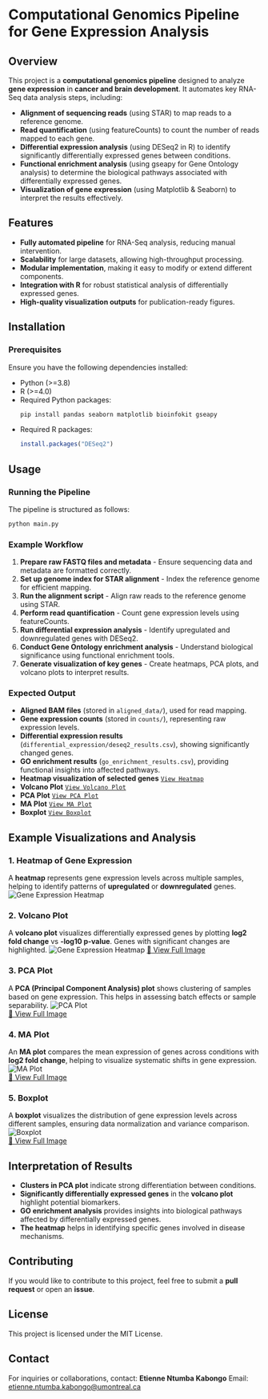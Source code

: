 # Computational Genomics Pipeline for Gene Expression Analysis

## Overview
This project is a **computational genomics pipeline** designed to analyze **gene expression** in **cancer and brain development**. It automates key RNA-Seq data analysis steps, including:
- **Alignment of sequencing reads** (using STAR) to map reads to a reference genome.
- **Read quantification** (using featureCounts) to count the number of reads mapped to each gene.
- **Differential expression analysis** (using DESeq2 in R) to identify significantly differentially expressed genes between conditions.
- **Functional enrichment analysis** (using gseapy for Gene Ontology analysis) to determine the biological pathways associated with differentially expressed genes.
- **Visualization of gene expression** (using Matplotlib & Seaborn) to interpret the results effectively.

## Features
- **Fully automated pipeline** for RNA-Seq analysis, reducing manual intervention.
- **Scalability** for large datasets, allowing high-throughput processing.
- **Modular implementation**, making it easy to modify or extend different components.
- **Integration with R** for robust statistical analysis of differentially expressed genes.
- **High-quality visualization outputs** for publication-ready figures.

## Installation
### Prerequisites
Ensure you have the following dependencies installed:
- Python (>=3.8)
- R (>=4.0)
- Required Python packages:
  ```bash
  pip install pandas seaborn matplotlib bioinfokit gseapy
  ```
- Required R packages:
  ```r
  install.packages("DESeq2")
  ```

## Usage
### Running the Pipeline
The pipeline is structured as follows:
```bash
python main.py
```

### Example Workflow
1. **Prepare raw FASTQ files and metadata** - Ensure sequencing data and metadata are formatted correctly.
2. **Set up genome index for STAR alignment** - Index the reference genome for efficient mapping.
3. **Run the alignment script** - Align raw reads to the reference genome using STAR.
4. **Perform read quantification** - Count gene expression levels using featureCounts.
5. **Run differential expression analysis** - Identify upregulated and downregulated genes with DESeq2.
6. **Conduct Gene Ontology enrichment analysis** - Understand biological significance using functional enrichment tools.
7. **Generate visualization of key genes** - Create heatmaps, PCA plots, and volcano plots to interpret results.

### Expected Output
- **Aligned BAM files** (stored in `aligned_data/`), used for read mapping.
- **Gene expression counts** (stored in `counts/`), representing raw expression levels.
- **Differential expression results** (`differential_expression/deseq2_results.csv`), showing significantly changed genes.
- **GO enrichment results** (`go_enrichment_results.csv`), providing functional insights into affected pathways.
- **Heatmap visualization of selected genes** [`View Heatmap`](figure/gene_expression_heatmap.png)
- **Volcano Plot** [`View Volcano Plot`](figure/volcano_plot.png)
- **PCA Plot** [`View PCA Plot`](figure/pca_plot.png)
- **MA Plot** [`View MA Plot`](figure/ma_plot.png)
- **Boxplot** [`View Boxplot`](figure/boxplot.png)

## Example Visualizations and Analysis
### **1. Heatmap of Gene Expression**
A **heatmap** represents gene expression levels across multiple samples, helping to identify patterns of **upregulated** or **downregulated** genes.
![Gene Expression Heatmap](figure/gene_expression_heatmap.png)

### **2. Volcano Plot**
A **volcano plot** visualizes differentially expressed genes by plotting **log2 fold change** vs **-log10 p-value**. Genes with significant changes are highlighted.
![Gene Expression Heatmap](figure/volcano_plot.png) 
[🔗 View Full Image](figure/volcano_plot.png)

### **3. PCA Plot**
A **PCA (Principal Component Analysis) plot** shows clustering of samples based on gene expression. This helps in assessing batch effects or sample separability.
![PCA Plot](figure/pca_plot.png)  
[🔗 View Full Image](figure/pca_plot.png)

### **4. MA Plot**
An **MA plot** compares the mean expression of genes across conditions with **log2 fold change**, helping to visualize systematic shifts in gene expression.
![MA Plot](figure/ma_plot.png)  
[🔗 View Full Image](figure/ma_plot.png)

### **5. Boxplot**
A **boxplot** visualizes the distribution of gene expression levels across different samples, ensuring data normalization and variance comparison.
![Boxplot](figure/boxplot.png)  
[🔗 View Full Image](figure/boxplot.png)

## Interpretation of Results
- **Clusters in PCA plot** indicate strong differentiation between conditions.
- **Significantly differentially expressed genes** in the **volcano plot** highlight potential biomarkers.
- **GO enrichment analysis** provides insights into biological pathways affected by differentially expressed genes.
- **The heatmap** helps in identifying specific genes involved in disease mechanisms.

## Contributing
If you would like to contribute to this project, feel free to submit a **pull request** or open an **issue**.

## License
This project is licensed under the MIT License.

## Contact
For inquiries or collaborations, contact:
**Etienne Ntumba Kabongo**
Email: [etienne.ntumba.kabongo@umontreal.ca](mailto:etienne.ntumba.kabongo@umontreal.ca)


